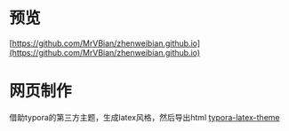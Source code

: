 # 预览
[https://github.com/MrVBian/zhenweibian.github.io](https://github.com/MrVBian/zhenweibian.github.io)

# 网页制作
借助typora的第三方主题，生成latex风格，然后导出html
[typora-latex-theme](https://github.com/Keldos-Li/typora-latex-theme)
